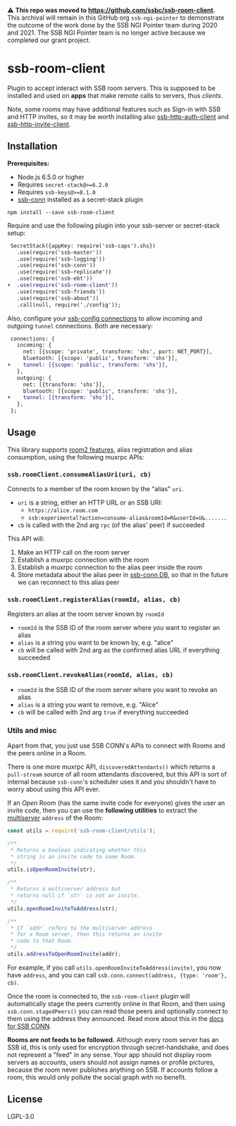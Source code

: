 <!--
SPDX-FileCopyrightText: 2021 Andre Staltz

SPDX-License-Identifier: CC0-1.0
-->

:warning: **This repo was moved to https://github.com/ssbc/ssb-room-client.** This archival will remain in this GitHub org `ssb-ngi-pointer` to demonstrate the outcome of the work done by the SSB NGI Pointer team during 2020 and 2021. The SSB NGI Pointer team is no longer active because we completed our grant project.

# ssb-room-client

Plugin to accept interact with SSB room servers. This is supposed to be installed and used on **apps** that make remote calls to servers, thus _clients_.

Note, some rooms may have additional features such as Sign-in with SSB and HTTP invites, so it may be worth installing also [ssb-http-auth-client](https://github.com/ssb-ngi-pointer/ssb-http-auth-client) and [ssb-http-invite-client](https://github.com/ssb-ngi-pointer/ssb-http-invite-client).

## Installation

**Prerequisites:**

- Node.js 6.5.0 or higher
- Requires `secret-stack@>=6.2.0`
- Requires `ssb-keys@>=8.1.0`
- [ssb-conn](https://github.com/staltz/ssb-conn) installed as a secret-stack plugin

```
npm install --save ssb-room-client
```

Require and use the following plugin into your ssb-server or secret-stack setup:

```diff
 SecretStack({appKey: require('ssb-caps').shs})
   .use(require('ssb-master'))
   .use(require('ssb-logging'))
   .use(require('ssb-conn'))
   .use(require('ssb-replicate'))
   .use(require('ssb-ebt'))
+  .use(require('ssb-room-client'))
   .use(require('ssb-friends'))
   .use(require('ssb-about'))
   .call(null, require('./config'));
```

Also, configure your [ssb-config connections](https://github.com/ssbc/ssb-config) to allow incoming and outgoing `tunnel` connections. Both are necessary:

```diff
 connections: {
   incoming: {
     net: [{scope: 'private', transform: 'shs', port: NET_PORT}],
     bluetooth: [{scope: 'public', transform: 'shs'}],
+    tunnel: [{scope: 'public', transform: 'shs'}],
   },
   outgoing: {
     net: [{transform: 'shs'}],
     bluetooth: [{scope: 'public', transform: 'shs'}],
+    tunnel: [{transform: 'shs'}],
   },
 };
```

## Usage

This library supports [room2 features](https://github.com/ssb-ngi-pointer/rooms2), alias registration and alias consumption, using the following muxrpc APIs:

### `ssb.roomClient.consumeAliasUri(uri, cb)`

Connects to a member of the room known by the "alias" `uri`.

* `uri` is a string, either an HTTP URL or an SSB URI:
    * `https://alice.room.com`
    * `ssb:experimental?action=consume-alias&roomId=R&userId=U&.......`
* `cb` is called with the 2nd arg `rpc` (of the alias' peer) if succeeded

This API will:

1. Make an HTTP call on the room server
2. Establish a muxrpc connection with the room
3. Establish a muxrpc connection to the alias peer inside the room
4. Store metadata about the alias peer in [ssb-conn DB](https://github.com/staltz/ssb-conn/), so that in the future we can reconnect to this alias peer

### `ssb.roomClient.registerAlias(roomId, alias, cb)`

Registers an alias at the room server known by `roomId`

* `roomId` is the SSB ID of the room server where you want to register an alias
* `alias` is a string you want to be known by, e.g. "alice"
* `cb` will be called with 2nd arg as the confirmed alias URL if everything succeeded

### `ssb.roomClient.revokeAlias(roomId, alias, cb)`

* `roomId` is the SSB ID of the room server where you want to revoke an alias
* `alias` is a string you want to remove, e.g. "Alice"
* `cb` will be called with 2nd arg `true` if everything succeeded

### Utils and misc

Apart from that, you just use SSB CONN's APIs to connect with Rooms and the peers online in a Room.

There is one more muxrpc API, `discoveredAttendants()` which returns a `pull-stream` source of all room attendants discovered, but this API is sort of internal because `ssb-conn`'s scheduler uses it and you shouldn't have to worry about using this API ever.

If an _Open_ Room (has the same invite code for everyone) gives the user an invite code, then you can use the **following utilities** to extract the [multiserver](https://github.com/ssbc/multiserver) `address` of the Room:

```js
const utils = require('ssb-room-client/utils');

/**
 * Returns a boolean indicating whether this
 * string is an invite code to some Room.
 */
utils.isOpenRoomInvite(str);

/**
 * Returns a multiserver address but
 * returns null if `str` is not an invite.
 */
utils.openRoomInviteToAddress(str);

/**
 * If `addr` refers to the multiserver address
 * for a Room server, then this returns an invite
 * code to that Room.
 */
utils.addressToOpenRoomInvite(addr);
```

For example, if you call `utils.openRoomInviteToAddress(invite)`, you now have `address`, and you can call `ssb.conn.connect(address, {type: 'room'}, cb)`.

Once the room is connected to, the `ssb-room-client` plugin will automatically stage the peers currently online in that Room, and then using `ssb.conn.stagedPeers()` you can read those peers and optionally connect to them using the address they announced. Read more about this in the [docs for SSB CONN](https://github.com/staltz/ssb-conn).

**Rooms are not feeds to be followed.** Although every room server has an SSB id, this is only used for encryption through secret-handshake, and does not represent a "feed" in any sense. Your app should not display room servers as accounts, users should not assign names or profile pictures, because the room never publishes anything on SSB. If accounts follow a room, this would only pollute the social graph with no benefit.

## License

LGPL-3.0
